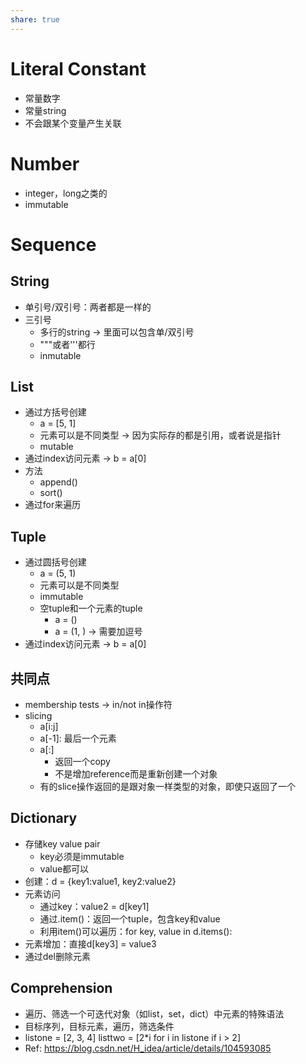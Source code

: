 ```yaml
---
share: true
---
```

# Literal Constant
		
- 常量数字
- 常量string
- 不会跟某个变量产生关联

# Number
- integer，long之类的
- immutable

# Sequence

## String
- 单引号/双引号：两者都是一样的
- 三引号
	- 多行的string -> 里面可以包含单/双引号
	- """或者'''都行
	- inmutable

## List
- 通过方括号创建
	- a = [5, 1]
	- 元素可以是不同类型 -> 因为实际存的都是引用，或者说是指针
	- mutable
- 通过index访问元素 -> b = a[0]
- 方法
	- append()
	- sort()
- 通过for来遍历

## Tuple
- 通过圆括号创建
	- a = (5, 1)
	- 元素可以是不同类型
	- immutable
	- 空tuple和一个元素的tuple
		- a = ()
		- a = (1, ) -> 需要加逗号
- 通过index访问元素 -> b = a[0]

## 共同点
- membership tests -> in/not in操作符
- slicing
	- a[i:j]
	- a[-1]: 最后一个元素
	- a[:]
		- 返回一个copy
		- 不是增加reference而是重新创建一个对象
	- 有的slice操作返回的是跟对象一样类型的对象，即使只返回了一个

## Dictionary
- 存储key value pair
	- key必须是immutable
	- value都可以
- 创建：d = {key1:value1, key2:value2}
- 元素访问
	- 通过key：value2 = d[key1]
	- 通过.item()：返回一个tuple，包含key和value
	- 利用item()可以遍历：for key, value in d.items():
- 元素增加：直接d[key3] = value3
- 通过del删除元素

## Comprehension
- 遍历、筛选一个可迭代对象（如list，set，dict）中元素的特殊语法
- 目标序列，目标元素，遍历，筛选条件
- listone = [2, 3, 4]
   listtwo = [2*i for i in listone if i > 2]
- Ref: https://blog.csdn.net/H_idea/article/details/104593085